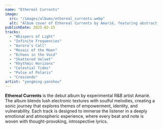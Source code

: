 ```yaml
---
name: "Ethereal Currents"
image:
  src: "/images/albums/ethereal_currents.webp"
  alt: "Album cover of Ethereal Currents by Amarié, featuring abstract, atmospheric visuals with glowing light patterns."
publishDate: 2025-02-15
tracks:
  - "Whispers of Light"
  - "Infinite Frequencies"
  - "Aurora’s Call"
  - "Mosaic of the Moon"
  - "Echoes in the Void"
  - "Shattered Velvet"
  - "Rhythmic Horizons"
  - "Celestial Tides"
  - "Pulse of Polaris"
  - "Crescendo"
artist: "yongming-yanshou"
---
```


**Ethereal Currents** is the debut album by experimental R&B artist Amarié. The album blends lush electronic textures with soulful melodies, creating a sonic journey that explores themes of empowerment, identity, and vulnerability. Each track is designed to immerse the listener in a deeply emotional and atmospheric experience, where every beat and note is woven with thought-provoking, introspective lyrics.

